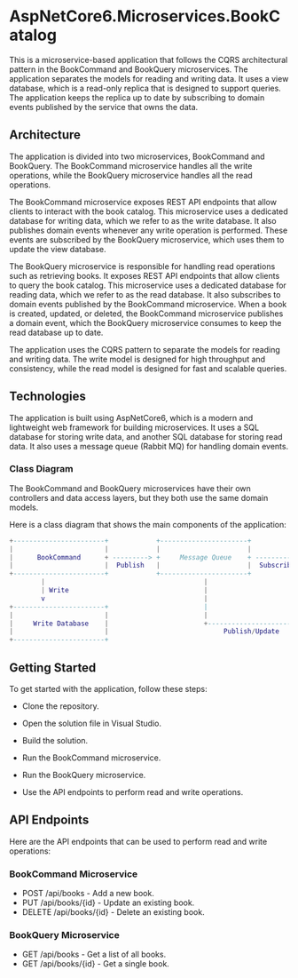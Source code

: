 # AspNetCore6.Microservices.BookCatalog

This is a microservice-based application that follows the CQRS architectural pattern in the BookCommand and BookQuery microservices. The application separates the models for reading and writing data. It uses a view database, which is a read-only replica that is designed to support queries. The application keeps the replica up to date by subscribing to domain events published by the service that owns the data.

## Architecture

The application is divided into two microservices, BookCommand and BookQuery. The BookCommand microservice handles all the write operations, while the BookQuery microservice handles all the read operations.

The BookCommand microservice exposes REST API endpoints that allow clients to interact with the book catalog. This microservice uses a dedicated database for writing data, which we refer to as the write database. It also publishes domain events whenever any write operation is performed. These events are subscribed by the BookQuery microservice, which uses them to update the view database.

The BookQuery microservice is responsible for handling read operations such as retrieving books. It exposes REST API endpoints that allow clients to query the book catalog. This microservice uses a dedicated database for reading data, which we refer to as the read database. It also subscribes to domain events published by the BookCommand microservice. When a book is created, updated, or deleted, the BookCommand microservice publishes a domain event, which the BookQuery microservice consumes to keep the read database up to date.

The application uses the CQRS pattern to separate the models for reading and writing data. The write model is designed for high throughput and consistency, while the read model is designed for fast and scalable queries.

## Technologies

The application is built using AspNetCore6, which is a modern and lightweight web framework for building microservices. It uses a SQL database for storing write data, and another SQL database for storing read data. It also uses a message queue (Rabbit MQ) for handling domain events.

### Class Diagram

The BookCommand and BookQuery microservices have their own controllers and data access layers, but they both use the same domain models.

Here is a class diagram that shows the main components of the application:

```lua
+-----------------------+            +----------------------+             +--------------------+
|                       |            |                      |             |                    |
|      BookCommand      + ---------> +     Message Queue    + ----------> +     Book Query     |
|                       |  Publish   |                      |  Subscribe  |                    |
+-----------------------+            +----------------------+             +--------------------+
        |                                        |                                   ^
        | Write                                  |                                   | Read
        v                                        |                                   |
+-----------------------+                        |                        +---------------------+
|                       |                        |                        |                     |
|     Write Database    |                        +----------------------> +    View Database    |
|                       |                             Publish/Update      |                     |
+-----------------------+                                                 +---------------------+
```

## Getting Started
To get started with the application, follow these steps:

- Clone the repository.

- Open the solution file in Visual Studio.

- Build the solution.

- Run the BookCommand microservice.

- Run the BookQuery microservice.

- Use the API endpoints to perform read and write operations.

## API Endpoints
Here are the API endpoints that can be used to perform read and write operations:

### BookCommand Microservice
- POST /api/books - Add a new book.
- PUT /api/books/{id} - Update an existing book.
- DELETE /api/books/{id} - Delete an existing book.

### BookQuery Microservice
- GET /api/books - Get a list of all books.
- GET /api/books/{id} - Get a single book.
